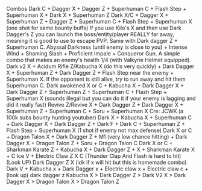 Combos
Dark C + Dagger X + Dagger Z + Superhuman C + Flash Step + Superhuman X + Dark X + Superhuman Z
Dark X/C + Dagger X + Superhuman Z + Dagger Z + Superhuman C + Flash Step + Superhuman X (one shot for same bounty buffs)
If you use Kilo's X and then use Dark Dagger's Z you can launch the boss/entity/player REALLY far away, meaning it is good to use to escape PVP. Same with Dark dagger Z + Superhuman C.
Abyssal Darkness (until enemy is close to you) + Intense Wind + Shaming Slash + Proficient Impale + Conqueror Gun. A simple combo that makes an enemy's health 1/4 (with Valkyrie Helmet equipped).
Dark v2 X + Acidum Rifle Z/Kabucha X (do this very quickly) + Dark Dagger X + Superhuman Z + Dark Dagger Z + Flash Step near the enemy + Superhuman X. If the opponent is still alive, try to run away and hit them Superhuman C.
Dark awakened X or C + Kabucha X + Dark Dagger X + Dark Dagger Z + Superhuman Z + Superhuman C + Flash Step + Superhuman X (sounds illegal but you can do it if your enemy is lagging and did it really fast)
Revive Z/Revive X + Dark Dagger Z + Dark Dagger X + Superhuman Z + Superhuman C + Soru + Superhuman X Cre: JCWK (a 100k subs bounty hunting youtuber)
Dark X + Kabucha X + Superhuman C + Dark Dagger X + Dark Dagger Z + Dark F + Dark C + Superhuman Z + Flash Step + Superhuman X (1 shot if enemy not max defense)
Dark X or C + Dragon Talon X + Dark Dagger Z + M1 (very low chance hitting) + Dark Dagger X + Dragon Talon Z + Soru + Dragon Talon C
Dark X or C + Sharkman Karate Z + Kabucha X + Dark Dagger Z + X + Sharkman Karate X + C
Ice V + Electric Claw Z X C (Thunder Clap And Flash is hard to hit) (Look UP) Dark Dagger Z X (idk if x will hit but this is homemade combo)
Dark V + Kabucha x + Dark Dagger x + Electric claw x + Electric claw c + (look up) dark dagger z
Kabucha X > Dark Dagger Z > Dark V2 X > Dark Dagger X > Dragon Talon X > Dragon Talon Z
